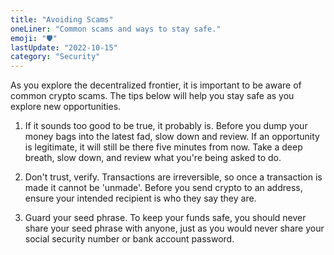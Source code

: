 ```yaml
---
title: "Avoiding Scams"
oneLiner: "Common scams and ways to stay safe."
emoji: "🛡️"
lastUpdate: "2022-10-15"
category: "Security"
---
```


As you explore the decentralized frontier, it is important to be aware of common crypto scams. The tips below will help you stay safe as you explore new opportunities.

1. If it sounds too good to be true, it probably is.
   Before you dump your money bags into the latest fad, slow down and review. If an opportunity is legitimate, it will still be there five minutes from now. Take a deep breath, slow down, and review what you're being asked to do.

2. Don't trust, verify.
   Transactions are irreversible, so once a transaction is made it cannot be 'unmade'. Before you send crypto to an address, ensure your intended recipient is who they say they are.

3. Guard your seed phrase.
   To keep your funds safe, you should never share your seed phrase with anyone, just as you would never share your social security number or bank account password.
